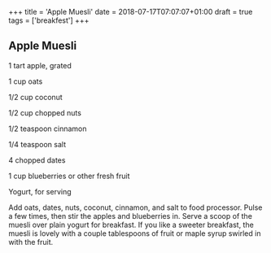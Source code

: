 +++
title = 'Apple Muesli'
date = 2018-07-17T07:07:07+01:00
draft = true
tags = ['breakfest']
+++
## Apple Muesli

1 tart apple, grated

1 cup oats

1/2 cup coconut

1/2 cup chopped nuts

1/2 teaspoon cinnamon

1/4 teaspoon salt

4 chopped dates

1 cup blueberries or other fresh fruit

Yogurt, for serving

Add oats, dates, nuts, coconut, cinnamon, and salt to food processor.  Pulse a few times, then stir the apples and blueberries in.  Serve a scoop of the muesli over plain yogurt for breakfast.  If you like a sweeter breakfast, the muesli is lovely with a couple tablespoons of fruit or maple syrup swirled in with the fruit.